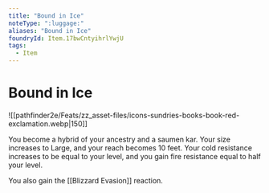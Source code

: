 ```yaml
---
title: "Bound in Ice"
noteType: ":luggage:"
aliases: "Bound in Ice"
foundryId: Item.17bwCntyihrlYwjU
tags:
  - Item
---
```


# Bound in Ice
![[pathfinder2e/Feats/zz_asset-files/icons-sundries-books-book-red-exclamation.webp|150]]

You become a hybrid of your ancestry and a saumen kar. Your size increases to Large, and your reach becomes 10 feet. Your cold resistance increases to be equal to your level, and you gain fire resistance equal to half your level.

You also gain the [[Blizzard Evasion]] reaction.
